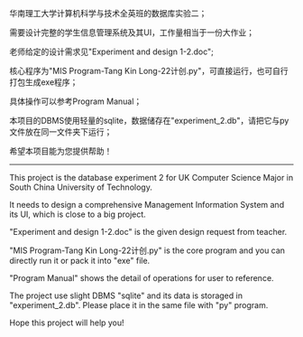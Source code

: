 华南理工大学计算机科学与技术全英班的数据库实验二；

需要设计完整的学生信息管理系统及其UI，工作量相当于一份大作业；

老师给定的设计需求见"Experiment and design 1-2.doc";

核心程序为"MIS Program-Tang Kin Long-22计创.py"，可直接运行，也可自行打包生成exe程序；

具体操作可以参考Program Manual；

本项目的DBMS使用轻量的sqlite，数据储存在"experiment_2.db"，请把它与py文件放在同一文件夹下运行；

希望本项目能为您提供帮助！

------
This project is the database experiment 2 for UK Computer Science Major in South China University of Technology.

It needs to design a comprehensive Management Information System and its UI, which is close to a big project.

"Experiment and design 1-2.doc" is the given design request from teacher.

"MIS Program-Tang Kin Long-22计创.py" is the core program and you can directly run it or pack it into "exe" file.

"Program Manual" shows the detail of operations for user to reference.

The project use slight DBMS "sqlite" and its data is storaged in "experiment_2.db". Please place it in the same file with "py" program.

Hope this project will help you!
